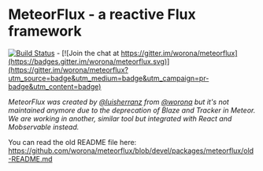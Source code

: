 # MeteorFlux - a reactive Flux framework

[![Build Status](https://travis-ci.org/worona/meteorflux.svg?branch=devel)](https://travis-ci.org/worona/meteorflux) - [![Join the chat at https://gitter.im/worona/meteorflux](https://badges.gitter.im/worona/meteorflux.svg)](https://gitter.im/worona/meteorflux?utm_source=badge&utm_medium=badge&utm_campaign=pr-badge&utm_content=badge)

*MeteorFlux was created by [@luisherranz](https://github.com/LuisHerranz) from [@worona](https://github.com/worona) but it's not maintained anymore due to the deprecation of Blaze and Tracker in Meteor. We are working in another, similar tool but integrated with React and Mobservable instead.*

You can read the old README file here:
https://github.com/worona/meteorflux/blob/devel/packages/meteorflux/old-README.md
